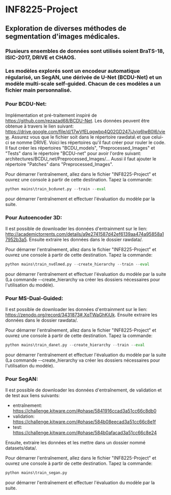 # INF8225-Project
## Exploration de diverses méthodes de segmentation d'images médicales.
### Plusieurs ensembles de données sont utilisés soient BraTS-18, ISIC-2017, DRIVE et CHAOS.
### Les modèles explorés sont un encodeur automatique régularisé, un SegAN, une dérivée de U-Net (BCDU-Net) et un modèle multi-scale self-guided. Chacun de ces modèles a un fichier main personnalisé.

### Pour BCDU-Net:
Implémentation et pré-traitement inspiré de https://github.com/rezazad68/BCDU-Net. Les données peuvent être obtenue à travers le lien suivant: https://drive.google.com/file/d/17wVfELqgwbp4Q02GD247jJyjq6lwB0l6/view. Assurez vous que le fichier soit dans le répertoire rawdata\ et que celui-ci se nomme DRIVE. Voici les répertoires qu'il faut créer pour rouler le code. 
Il faut créer les répertoires "BCDU_models", "Preprocessed_Images" et "Tests" dans le répertoire "BCDU-net" pour avoir l'ordre suivant:
architectures/BCDU_net/Preprocessed_Images/... Aussi il faut ajouter le répertoire "Patches" dans "Preprocessed_Images".

Pour démarrer l'entraînement, allez dans le fichier "INF8225-Project" et ouvrez une console à partir de cette destination. Tapez la commande:
```python
python mains\train_bcdunet.py --train --eval
```
pour démarrer l'entraînement et effectuer l'évaluation du modèle par la suite. 

### Pour Autoencoder 3D:
Il est possible de downloader les données d'entrainment sur le lien: http://academictorrents.com/details/a9e2741587d42ef6139aa474a95858a17952b3a5. Ensuite extraire les données dans le dossier rawdata/.

Pour démarrer l'entraînement, allez dans le fichier "INF8225-Project" et ouvrez une console à partir de cette destination. Tapez la commande:
```python
python mains\train_nvdlmed.py --create_hierarchy --train --eval
```
pour démarrer l'entraînement et effectuer l'évaluation du modèle par la suite (La commande --create_hierarchy va créer les dossiers nécessaires pour l'utilisation du modèle).

### Pour MS-Dual-Guided:
Il est possible de downloader les données d'entrainment sur le lien: https://zenodo.org/record/3431873#.XqTWaGhKiUk. Ensuite extraire les données dans le dossier rawdata/.

Pour démarrer l'entraînement, allez dans le fichier "INF8225-Project" et ouvrez une console à partir de cette destination. Tapez la commande:
```python
python mains\train_danet.py --create_hierarchy --train --eval
```
pour démarrer l'entraînement et effectuer l'évaluation du modèle par la suite (La commande --create_hierarchy va créer les dossiers nécessaires pour l'utilisation du modèle).

### Pour SegAN: 
Il est possible de downloader les données d'entraînement, de validation et de test aux liens suivants:
 * entraînement: https://challenge.kitware.com/#phase/5841916ccad3a51cc66c8db0
 * validation: https://challenge.kitware.com/#phase/584b08eecad3a51cc66c8e1f
 * test: https://challenge.kitware.com/#phase/584b0afacad3a51cc66c8e24

Ensuite, extraire les données et les mettre dans un dossier nommé datasets/data/.

Pour démarrer l'entraînement, allez dans le fichier "INF8225-Project" et ouvrez une console à partir de cette destination. Tapez la commande:
```python
python mains\train_segan.py
```
pour démarrer l'entraînement et effectuer l'évaluation du modèle par la suite. 



